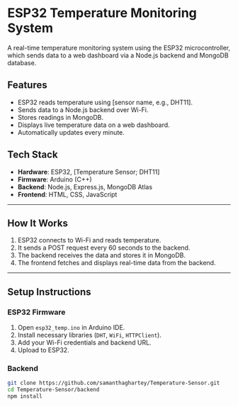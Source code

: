 # ESP32 Temperature Monitoring System

A real-time temperature monitoring system using the ESP32 microcontroller, which sends data to a web dashboard via a Node.js backend and MongoDB database.

## Features

- ESP32 reads temperature using [sensor name, e.g., DHT11].
- Sends data to a Node.js backend over Wi-Fi.
- Stores readings in MongoDB.
- Displays live temperature data on a web dashboard.
- Automatically updates every minute.


## Tech Stack

- **Hardware**: ESP32, [Temperature Sensor; DHT11]
- **Firmware**: Arduino (C++)
- **Backend**: Node.js, Express.js, MongoDB Atlas
- **Frontend**: HTML, CSS, JavaScript

---

## How It Works

1. ESP32 connects to Wi-Fi and reads temperature.
2. It sends a POST request every 60 seconds to the backend.
3. The backend receives the data and stores it in MongoDB.
4. The frontend fetches and displays real-time data from the backend.

---


## Setup Instructions

### ESP32 Firmware

1. Open `esp32_temp.ino` in Arduino IDE.
2. Install necessary libraries (`DHT`, `WiFi`, `HTTPClient`).
3. Add your Wi-Fi credentials and backend URL.
4. Upload to ESP32.

### Backend

```bash
git clone https://github.com/samanthaghartey/Temperature-Sensor.git
cd Temperature-Sensor/backend
npm install

